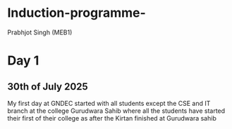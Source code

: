 # Induction-programme-
Prabhjot Singh (MEB1)
# Day 1 
## 30th of July 2025 
My first day at GNDEC started with all students except the CSE and IT branch at the college Gurudwara Sahib where all the students have started their first of their college as after the Kirtan finished at Gurudwara sahib 
